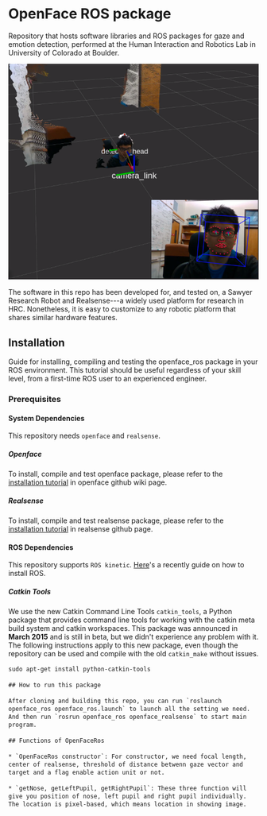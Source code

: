 # OpenFace ROS package

Repository that hosts software libraries and ROS packages for gaze and emotion detection, performed at the Human Interaction and Robotics Lab in University of Colorado at Boulder.

![](images/result1.png)

The software in this repo has been developed for, and tested on, a Sawyer Research Robot and Realsense---a widely used platform for research in HRC. Nonetheless, it is easy to customize to any robotic platform that shares similar hardware features.

## Installation

Guide for installing, compiling and testing the openface_ros package in your ROS environment. This tutorial should be useful regardless of your skill level, from a first-time ROS user to an experienced engineer.

### Prerequisites

#### System Dependencies

This repository needs `openface` and `realsense`.

##### Openface

To install, compile and test openface package, please refer to the [installation tutorial](https://github.com/TadasBaltrusaitis/OpenFace/wiki) in openface github wiki page.

##### Realsense

To install, compile and test realsense package, please refer to the [installation tutorial](https://github.com/IntelRealSense/realsense-ros) in realsense github page.

#### ROS Dependencies

This repository supports `ROS kinetic`. [Here](https://hiro-group.ronc.one/ros_kinetic_installation.html)'s a recently guide on how to install ROS.

##### Catkin Tools

We use the new Catkin Command Line Tools `catkin_tools`, a Python package that provides command line tools for working with the catkin meta build system and catkin workspaces. This package was announced in **March 2015** and is still in beta, but we didn't experience any problem with it. The following instructions apply to this new package, even though the repository can be used and compile with the old `catkin_make` without issues.

```
sudo apt-get install python-catkin-tools

## How to run this package

After cloning and building this repo, you can run `roslaunch openface_ros openface_ros.launch` to launch all the setting we need. And then run `rosrun openface_ros openface_realsense` to start main program.

## Functions of OpenFaceRos

* `OpenFaceRos constructor`: For constructor, we need focal length, center of realsense, threshold of distance betwenn gaze vector and target and a flag enable action unit or not.

* `getNose, getLeftPupil, getRightPupil`: These three function will give you position of nose, left pupil and right pupil individually. The location is pixel-based, which means location in showing image.
